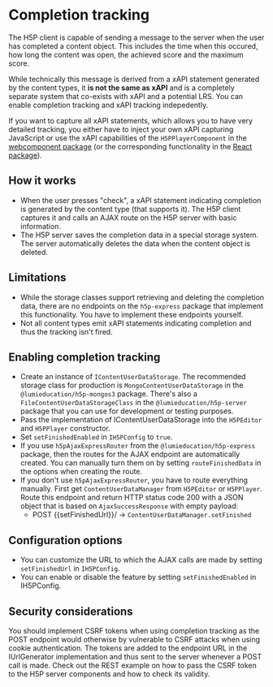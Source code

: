 # Completion tracking

The H5P client is capable of sending a message to the server when the user has
completed a content object. This includes the time when this occured, how long
the content was open, the achieved score and the maximum score.

While technically this message is derived from a xAPI statement generated by the
content types, it **is not the same as xAPI** and is a completely separate
system that co-exists with xAPI and a potential LRS. You can enable completion
tracking and xAPI tracking indepedently.

If you want to capture all xAPI statements, which allows you to have very
detailed tracking, you either have to inject your own xAPI capturing JavaScript
or use the xAPI capabilities of the `H5PPlayerComponent` in the [webcomponent
package](../../packages/h5p-webcomponents/README.md) (or the corresponding functionality
in the [React package](../../packages/h5p-react/README.md)).

## How it works

-   When the user presses "check", a xAPI statement indicating completion is
    generated by the content type (that supports it). The H5P client captures it
    and calls an AJAX route on the H5P server with basic information.
-   The H5P server saves the completion data in a special storage system. The
    server automatically deletes the data when the content object is deleted.

## Limitations

-   While the storage classes support retrieving and deleting the completion data,
    there are no endpoints on the `h5p-express` package that implement this
    functionality. You have to implement these endpoints yourself.
-   Not all content types emit xAPI statements indicating completion and thus
    the tracking isn't fired.

## Enabling completion tracking

-   Create an instance of `IContentUserDataStorage`. The recommended storage class
    for production is `MongoContentUserDataStorage` in the
    `@lumieducation/h5p-mongos3` package. There's also a
    `FileContentUserDataStorageClass` in the `@lumieducation/h5p-server` package
    that you can use for development or testing purposes.
-   Pass the implementation of IContentUserDataStorage into the `H5PEditor` and
    `H5PPlayer` constructor.
-   Set `setFinishedEnabled` in `IH5PConfig` to `true`.
-   If you use `h5pAjaxExpressRouter` from the `@lumieducation/h5p-express`
    package, then the routes for the AJAX endpoint are automatically created. You
    can manually turn them on by setting `routeFinishedData` in the options when
    creating the route.
-   If you don't use `h5pAjaxExpressRouter`, you have to route everything
    manually. First get `ContentUserDataManager` from `H5PEditor` or
    `H5PPlayer`. Route this endpoint and return HTTP status code 200 with a JSON
    object that is based on `AjaxSuccessResponse` with empty payload:
    -   POST {{setFinishedUrl}}/ -> `ContentUserDataManager.setFinished`

## Configuration options

-   You can customize the URL to which the AJAX calls are made by setting
    `setFinishedUrl` in `IH5PConfig`.
-   You can enable or disable the feature by setting `setFinishedEnabled` in
    IH5PConfig.

## Security considerations

You should implement CSRF tokens when using completion tracking as the POST
endpoint would otherwise by vulnerable to CSRF attacks when using cookie
authentication. The tokens are added to the endpoint URL in the IUrlGenerator
implementation and thus sent to the server whenever a POST call is made. Check
out the REST example on how to pass the CSRF token to the H5P server components
and how to check its validity.
